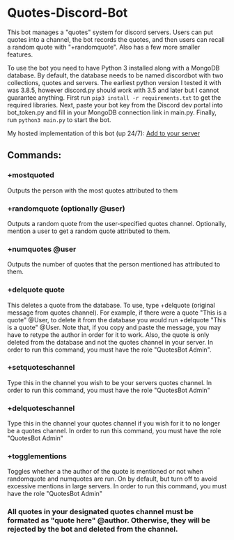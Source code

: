 # Quotes-Discord-Bot

This bot manages a "quotes" system for discord servers. Users can put quotes into a channel, the bot records the quotes, and then users can recall a random quote with "+randomquote". Also has a few more smaller features.

To use the bot you need to have Python 3 installed along with a MongoDB database. By default, the database needs to be named discordbot with two collections, quotes and servers. The earliest python version I tested it with was 3.8.5, however discord.py should work with 3.5 and later but I cannot guarantee anything. First run `pip3 install -r requirements.txt` to get the required libraries. Next, paste your bot key from the Discord dev portal into bot_token.py and fill in your MongoDB connection link in main.py. Finally, run `python3 main.py` to start the bot.

My hosted implementation of this bot (up 24/7): [Add to your server](https://top.gg/bot/799028695368073255)

## Commands:

### +mostquoted 
Outputs the person with the most quotes attributed to them
### +randomquote (optionally @user)
Outputs a random quote from the user-specified quotes channel. Optionally, mention a user to get a random quote attributed to them.
### +numquotes @user
Outputs the number of quotes that the person mentioned has attributed to them.
### +delquote quote
This deletes a quote from the database. To use, type +delquote (original message from quotes channel). For example, if there were a quote "This is a quote" @User, to delete it from the database you would run +delquote "This is a quote" @User. Note that, if you copy and paste the message, you may have to retype the author in order for it to work. Also, the quote is only deleted from the database and not the quotes channel in your server. In order to run this command, you must have the role "QuotesBot Admin".
### +setquoteschannel
Type this in the channel you wish to be your servers quotes channel. In order to run this command, you must have the role "QuotesBot Admin"
### +delquoteschannel 
Type this in the channel your quotes channel if you wish for it to no longer be a quotes channel. In order to run this command, you must have the role "QuotesBot Admin"
### +togglementions
Toggles whether a the author of the quote is mentioned or not when randomquote and numquotes are run. On by default, but turn off to avoid excessive mentions in large servers. In order to run this command, you must have the role "QuotesBot Admin"
### All quotes in your designated quotes channel must be formated as "quote here" @author. Otherwise, they will be rejected by the bot and deleted from the channel.
